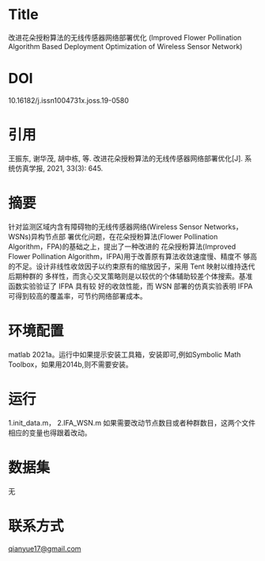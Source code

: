 # Title 
改进花朵授粉算法的无线传感器网络部署优化 (Improved Flower Pollination Algorithm Based Deployment Optimization of Wireless Sensor Network)

# DOI
10.16182/j.issn1004731x.joss.19-0580
# 引用
王振东, 谢华茂, 胡中栋, 等. 改进花朵授粉算法的无线传感器网络部署优化[J]. 系统仿真学报, 2021, 33(3): 645.
# 摘要
针对监测区域内含有障碍物的无线传感器网络(Wireless Sensor Networks，WSNs)异构节点部 署优化问题，在花朵授粉算法(Flower Pollination Algorithm，FPA)的基础之上，提出了一种改进的 花朵授粉算法(Improved Flower Pollination Algorithm，IFPA)用于改善原有算法收敛速度慢、精度不 够高的不足。设计非线性收敛因子以约束原有的缩放因子，采用 Tent 映射以维持迭代后期种群的 多样性，而贪心交叉策略则是以较优的个体辅助较差个体搜索。基准函数实验验证了 IFPA 具有较 好的收敛性能，而 WSN 部署的仿真实验表明 IFPA 可得到较高的覆盖率，可节约网络部署成本。
# 环境配置
matlab 2021a。运行中如果提示安装工具箱，安装即可,例如Symbolic Math Toolbox，如果用2014b,则不需要安装。
# 运行
1.init_data.m，
2.IFA_WSN.m  如果需要改动节点数目或者种群数目，这两个文件相应的变量也得跟着改动。
# 数据集
无
# 联系方式
qianyue17@gmail.com
